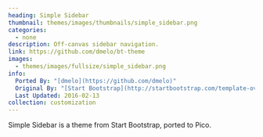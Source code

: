 ```yaml
---
heading: Simple Sidebar
thumbnail: themes/images/thumbnails/simple_sidebar.png
categories:
  - none
description: Off-canvas sidebar navigation.
link: https://github.com/dmelo/bt-theme
images:
  - themes/images/fullsize/simple_sidebar.png
info:
  Ported By: "[dmelo](https://github.com/dmelo)"
  Original By: "[Start Bootstrap](http://startbootstrap.com/template-overviews/simple-sidebar/)"
  Last Updated: 2016-02-13
collection: customization
---
```


Simple Sidebar is a theme from Start Bootstrap, ported to Pico.
